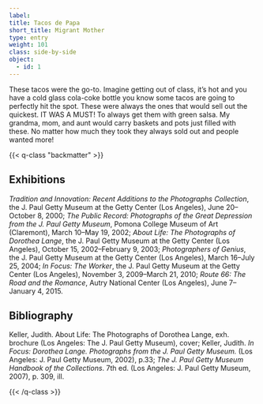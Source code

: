 ```yaml
---
label:
title: Tacos de Papa
short_title: Migrant Mother
type: entry
weight: 101
class: side-by-side
object:
  - id: 1
---
```


These tacos were the go-to. Imagine getting out of class, it’s hot and you have a cold glass cola-coke bottle you know some tacos are going to perfectly hit the spot.  These were always the ones that would sell out the quickest. IT WAS A MUST! To always get them with green salsa.  My grandma, mom, and aunt would carry baskets and pots just filled with these. No matter how much they took they always sold out and people wanted more!

{{< q-class "backmatter" >}}

## Exhibitions

*Tradition and Innovation: Recent Additions to the Photographs Collection*, the J. Paul Getty Museum at the Getty Center (Los Angeles), June 20–October 8, 2000; *The Public Record: Photographs of the Great Depression from the J. Paul Getty Museum*, Pomona College Museum of Art (Claremont), March 10–May 19, 2002; *About Life: The Photographs of Dorothea Lange*, the J. Paul Getty Museum at the Getty Center (Los Angeles), October 15, 2002–February 9, 2003; *Photographers of Genius*, the J. Paul Getty Museum at the Getty Center (Los Angeles), March 16–July 25, 2004; *In Focus: The Worker*, the J. Paul Getty Museum at the Getty Center (Los Angeles), November 3, 2009–March 21, 2010; *Route 66: The Road and the Romance*, Autry National Center (Los Angeles), June 7–January 4, 2015.

## Bibliography

Keller, Judith. About Life: The Photographs of Dorothea Lange, exh. brochure (Los Angeles: The J. Paul Getty Museum), cover; Keller, Judith. *In Focus: Dorothea Lange. Photographs from the J. Paul Getty Museum.* (Los Angeles: J. Paul Getty Museum, 2002), p.33; *The J. Paul Getty Museum Handbook of the Collections*. 7th ed. (Los Angeles: J. Paul Getty Museum, 2007), p. 309, ill.

{{< /q-class >}}
